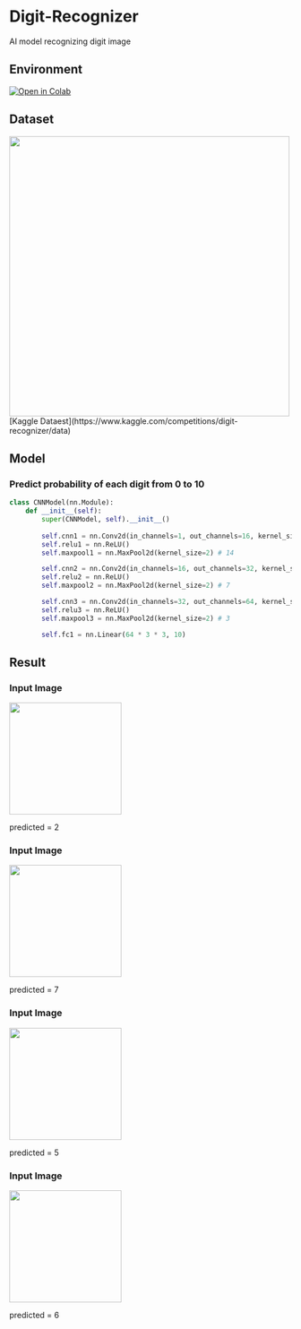 # Digit-Recognizer
AI model recognizing digit image


## Environment
[![Open in Colab](https://colab.research.google.com/assets/colab-badge.svg)](https://colab.research.google.com/drive/1bQtLXtg7eMvmWmvYppJ9FKW1XAf_86LT#scrollTo=dc3rIWyriNtO)

## Dataset
<img width="500" src="https://user-images.githubusercontent.com/63842546/214025128-ab8c5fe9-5df3-4516-a4e4-01eceb66082a.png"/>
[Kaggle Dataest](https://www.kaggle.com/competitions/digit-recognizer/data)

## Model
### Predict probability of each digit from 0 to 10

```python
class CNNModel(nn.Module):
    def __init__(self):
        super(CNNModel, self).__init__()
        
        self.cnn1 = nn.Conv2d(in_channels=1, out_channels=16, kernel_size=3, stride=1, padding=1) # 28
        self.relu1 = nn.ReLU()
        self.maxpool1 = nn.MaxPool2d(kernel_size=2) # 14

        self.cnn2 = nn.Conv2d(in_channels=16, out_channels=32, kernel_size=3, stride=1, padding=1) # 14
        self.relu2 = nn.ReLU()
        self.maxpool2 = nn.MaxPool2d(kernel_size=2) # 7

        self.cnn3 = nn.Conv2d(in_channels=32, out_channels=64, kernel_size=3, stride=1, padding=1) # 14
        self.relu3 = nn.ReLU()
        self.maxpool3 = nn.MaxPool2d(kernel_size=2) # 3

        self.fc1 = nn.Linear(64 * 3 * 3, 10)
```

## Result
### Input Image
<img width="200" src="https://user-images.githubusercontent.com/63842546/214025450-080e1f81-d934-49ad-bf2a-0b6f638fa9f7.png"/>

predicted = 2

### Input Image
<img width="200" src="https://user-images.githubusercontent.com/63842546/214025612-e14f0d8a-9bef-4958-8516-67d51ae9a16a.png"/>

predicted = 7

### Input Image
<img width="200" src="https://user-images.githubusercontent.com/63842546/214026083-9d2c2c52-8625-4e3e-abfd-d73d1d9e988d.png"/>

predicted = 5

### Input Image
<img width="200" src="https://user-images.githubusercontent.com/63842546/214025967-3ed9a560-cd38-44a1-a674-53c36da5bb7b.png"/>

predicted = 6

